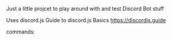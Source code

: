 Just a little projcet to play around with and test Discord Bot stuff

Uses discord.js
Guide to discord.js Basics
https://discordjs.guide

commands:
